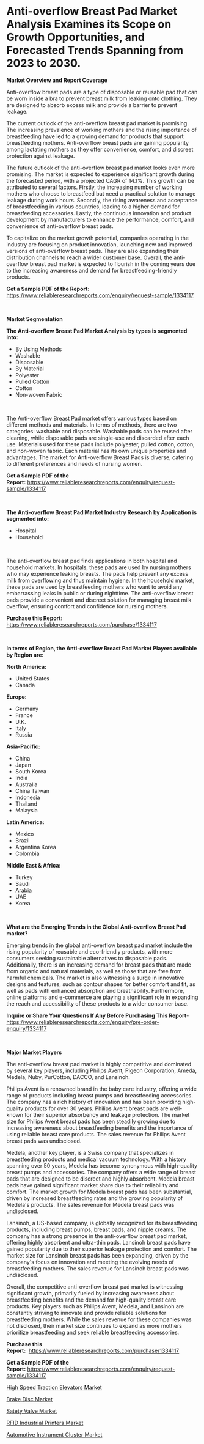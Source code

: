 <p><h1>Anti-overflow Breast Pad Market Analysis Examines its Scope on Growth Opportunities, and Forecasted Trends Spanning from 2023 to 2030.</h1></p><p><strong>Market Overview and Report Coverage</strong></p>
<p><p>Anti-overflow breast pads are a type of disposable or reusable pad that can be worn inside a bra to prevent breast milk from leaking onto clothing. They are designed to absorb excess milk and provide a barrier to prevent leakage.</p><p>The current outlook of the anti-overflow breast pad market is promising. The increasing prevalence of working mothers and the rising importance of breastfeeding have led to a growing demand for products that support breastfeeding mothers. Anti-overflow breast pads are gaining popularity among lactating mothers as they offer convenience, comfort, and discreet protection against leakage.</p><p>The future outlook of the anti-overflow breast pad market looks even more promising. The market is expected to experience significant growth during the forecasted period, with a projected CAGR of 14.1%. This growth can be attributed to several factors. Firstly, the increasing number of working mothers who choose to breastfeed but need a practical solution to manage leakage during work hours. Secondly, the rising awareness and acceptance of breastfeeding in various countries, leading to a higher demand for breastfeeding accessories. Lastly, the continuous innovation and product development by manufacturers to enhance the performance, comfort, and convenience of anti-overflow breast pads.</p><p>To capitalize on the market growth potential, companies operating in the industry are focusing on product innovation, launching new and improved versions of anti-overflow breast pads. They are also expanding their distribution channels to reach a wider customer base. Overall, the anti-overflow breast pad market is expected to flourish in the coming years due to the increasing awareness and demand for breastfeeding-friendly products.</p></p>
<p><strong>Get a Sample PDF of the Report:</strong> <a href="https://www.reliableresearchreports.com/enquiry/request-sample/1334117">https://www.reliableresearchreports.com/enquiry/request-sample/1334117</a></p>
<p>&nbsp;</p>
<p><strong>Market Segmentation</strong></p>
<p><strong>The Anti-overflow Breast Pad Market Analysis by types is segmented into:</strong></p>
<p><ul><li>By Using Methods</li><li>Washable</li><li>Disposable</li><li>By Material</li><li>Polyester</li><li>Pulled Cotton</li><li>Cotton</li><li>Non-woven Fabric</li></ul></p>
<p>&nbsp;</p>
<p><p>The Anti-overflow Breast Pad market offers various types based on different methods and materials. In terms of methods, there are two categories: washable and disposable. Washable pads can be reused after cleaning, while disposable pads are single-use and discarded after each use. Materials used for these pads include polyester, pulled cotton, cotton, and non-woven fabric. Each material has its own unique properties and advantages. The market for Anti-overflow Breast Pads is diverse, catering to different preferences and needs of nursing women.</p></p>
<p><strong>Get a Sample PDF of the Report:</strong>&nbsp;<a href="https://www.reliableresearchreports.com/enquiry/request-sample/1334117">https://www.reliableresearchreports.com/enquiry/request-sample/1334117</a></p>
<p>&nbsp;</p>
<p><strong>The Anti-overflow Breast Pad Market Industry Research by Application is segmented into:</strong></p>
<p><ul><li>Hospital</li><li>Household</li></ul></p>
<p>&nbsp;</p>
<p><p>The anti-overflow breast pad finds applications in both hospital and household markets. In hospitals, these pads are used by nursing mothers who may experience leaking breasts. The pads help prevent any excess milk from overflowing and thus maintain hygiene. In the household market, these pads are used by breastfeeding mothers who want to avoid any embarrassing leaks in public or during nighttime. The anti-overflow breast pads provide a convenient and discreet solution for managing breast milk overflow, ensuring comfort and confidence for nursing mothers.</p></p>
<p><strong>Purchase this Report:</strong>&nbsp; <a href="https://www.reliableresearchreports.com/purchase/1334117">https://www.reliableresearchreports.com/purchase/1334117</a></p>
<p>&nbsp;</p>
<p><strong>In terms of Region, the Anti-overflow Breast Pad Market Players available by Region are:</strong></p>
<p>
    <p> <strong> North America: </strong>
        <ul>
            <li>United States</li>
            <li>Canada</li>
        </ul>
        </p> 
    <p> <strong> Europe: </strong>
        <ul>
            <li>Germany</li>
            <li>France</li>
            <li>U.K.</li>
            <li>Italy</li>
            <li>Russia</li>
        </ul>
        </p> 
    <p> <strong> Asia-Pacific: </strong>
        <ul>
            <li>China</li>
            <li>Japan</li>
            <li>South Korea</li>
            <li>India</li>
            <li>Australia</li>
            <li>China Taiwan</li>
            <li>Indonesia</li>
            <li>Thailand</li>
            <li>Malaysia</li>
        </ul>
        </p> 
    <p> <strong> Latin America: </strong>
        <ul>
            <li>Mexico</li>
            <li>Brazil</li>
            <li>Argentina Korea</li>
            <li>Colombia</li>
        </ul>
        </p> 
    <p> <strong> Middle East & Africa: </strong>
        <ul>
            <li>Turkey</li>
            <li>Saudi</li>
            <li>Arabia</li>
            <li>UAE</li>
            <li>Korea</li>
        </ul>
    </p>
    </p>
<p>&nbsp;</p>
<p><strong>What are the Emerging Trends in the Global Anti-overflow Breast Pad market?</strong></p>
<p><p>Emerging trends in the global anti-overflow breast pad market include the rising popularity of reusable and eco-friendly products, with more consumers seeking sustainable alternatives to disposable pads. Additionally, there is an increasing demand for breast pads that are made from organic and natural materials, as well as those that are free from harmful chemicals. The market is also witnessing a surge in innovative designs and features, such as contour shapes for better comfort and fit, as well as pads with enhanced absorption and breathability. Furthermore, online platforms and e-commerce are playing a significant role in expanding the reach and accessibility of these products to a wider consumer base.</p></p>
<p><strong>Inquire or Share Your Questions If Any Before Purchasing This Report</strong>- <a href="https://www.reliableresearchreports.com/enquiry/pre-order-enquiry/1334117">https://www.reliableresearchreports.com/enquiry/pre-order-enquiry/1334117</a></p>
<p>&nbsp;</p>
<p><strong>Major Market Players</strong></p>
<p><p>The anti-overflow breast pad market is highly competitive and dominated by several key players, including Philips Avent, Pigeon Corporation, Ameda, Medela, Nuby, PurCotton, DACCO, and Lansinoh. </p><p>Philips Avent is a renowned brand in the baby care industry, offering a wide range of products including breast pumps and breastfeeding accessories. The company has a rich history of innovation and has been providing high-quality products for over 30 years. Philips Avent breast pads are well-known for their superior absorbency and leakage protection. The market size for Philips Avent breast pads has been steadily growing due to increasing awareness about breastfeeding benefits and the importance of using reliable breast care products. The sales revenue for Philips Avent breast pads was undisclosed.</p><p>Medela, another key player, is a Swiss company that specializes in breastfeeding products and medical vacuum technology. With a history spanning over 50 years, Medela has become synonymous with high-quality breast pumps and accessories. The company offers a wide range of breast pads that are designed to be discreet and highly absorbent. Medela breast pads have gained significant market share due to their reliability and comfort. The market growth for Medela breast pads has been substantial, driven by increased breastfeeding rates and the growing popularity of Medela's products. The sales revenue for Medela breast pads was undisclosed.</p><p>Lansinoh, a US-based company, is globally recognized for its breastfeeding products, including breast pumps, breast pads, and nipple creams. The company has a strong presence in the anti-overflow breast pad market, offering highly absorbent and ultra-thin pads. Lansinoh breast pads have gained popularity due to their superior leakage protection and comfort. The market size for Lansinoh breast pads has been expanding, driven by the company's focus on innovation and meeting the evolving needs of breastfeeding mothers. The sales revenue for Lansinoh breast pads was undisclosed.</p><p>Overall, the competitive anti-overflow breast pad market is witnessing significant growth, primarily fueled by increasing awareness about breastfeeding benefits and the demand for high-quality breast care products. Key players such as Philips Avent, Medela, and Lansinoh are constantly striving to innovate and provide reliable solutions for breastfeeding mothers. While the sales revenue for these companies was not disclosed, their market size continues to expand as more mothers prioritize breastfeeding and seek reliable breastfeeding accessories.</p></p>
<p><strong>Purchase this Report:</strong>&nbsp;&nbsp;<a href="https://www.reliableresearchreports.com/purchase/1334117">https://www.reliableresearchreports.com/purchase/1334117</a></p>
<p></p>
<p><strong>Get a Sample PDF of the Report:</strong>&nbsp;<a href="https://www.reliableresearchreports.com/enquiry/request-sample/1334117">https://www.reliableresearchreports.com/enquiry/request-sample/1334117</a></p>
<p><p><a href="https://github.com/tamvrosiya/Market-Research-Report-List-1/blob/main/high-speed-traction-elevators-market.md">High Speed Traction Elevators Market</a></p><p><a href="https://medium.com/@bradomar67436/brake-disc-market-size-growth-forecast-2023-2030-20f4fb4bb37e">Brake Disc Market</a></p><p><a href="https://www.linkedin.com/pulse/satety-valve-market-insights-players-forecast-till-2030-qqvmf/">Satety Valve Market</a></p><p><a href="https://github.com/gaydyna/Market-Research-Report-List-1/blob/main/rfid-industrial-printers-market.md">RFID Industrial Printers Market</a></p><p><a href="https://medium.com/@jaremington56468/automotive-instrument-cluster-market-size-growth-forecast-2023-2030-98ed72870c2d">Automotive Instrument Cluster Market</a></p></p>